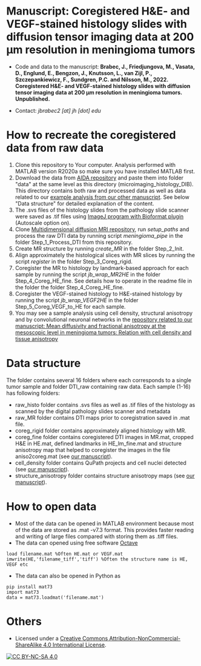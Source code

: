 # Manuscript: Coregistered H&E- and VEGF-stained histology slides with diffusion tensor imaging data at 200 μm resolution in meningioma tumors
* Code and data to the manuscript: **Brabec, J., Friedjungova, M., Vasata, D., Englund, E., Bengzon, J., Knutsson, L., van Zijl, P., Szczepankiewicz, F., Sundgren, P.C. and Nilsson, M., 2022. Coregistered H&E- and VEGF-stained histology slides with diffusion tensor imaging data at 200 μm resolution in meningioma tumors. Unpublished.**

* Contact: *jbrabec2 [at] jh [dot] edu*


# How to recreate the coregistered data from raw data
1. Clone this repository to Your computer. Analysis performed with MATLAB version R2020a so make sure you have installed MATLAB first.
2. Download the data from [AIDA repository](https://aida-doi-repository.github.io) and paste them into folder "data" at the same level as this directory (microimaging_histology_DIB). This directory contains both raw and processed data as well as data related to our [example analysis from our other manuscript](https://github.com/jan-brabec/microimaging_vs_histology_in_meningeomas_test). See below "Data structure" for detailed explanation of the content.
3. The .svs files of the histology slides from the pathology slide scanner were saved as .tif files using [ImageJ program with Bioformat plugin](https://imagej.nih.gov/ij/index.html) (Autoscale option on).
4. Clone [Multidimensional diffusion MRI repository](https://github.com/markus-nilsson/md-dmri), run *setup_paths* and process the raw DTI data by running script *meningioma_pipe* in the folder Step_1_Process_DTI from this repository.
5. Create MR structure by running *create_MR* in the folder Step_2_Init.
6. Align approximately the histological slices with MR slices by running the script *register* in the folder Step_3_Coreg_rigid.
7. Coregister the MR to histology by landmark-based approach for each sample by running the script *jb_wrap_MR2HE* in the folder Step_4_Coreg_HE_fine. See details how to operate in the readme file in the folder the folder Step_4_Coreg_HE_fine.
8. Coregister the VEGF-stained histology to H&E-stained histology by running the script *jb_wrap_VEGF2HE* in the folder Step_5_Coreg_VEGF_to_HE for each sample.
9. You may see a sample analysis using cell density, structural anisotropy and by convolutional neuronal networks in the [repository related to our manuscript: Mean diffusivity and fractional anisotropy at the mesoscopic level in meningioma tumors: Relation with cell density and tissue anisotropy](https://github.com/jan-brabec/microimaging_vs_histology_in_meningeomas_test)


# Data structure
The folder contains several 16 folders where each corresponds to a single tumor sample and folder DTI_raw containing raw data.
Each sample (1-16) has following folders:
* raw_histo folder contains .svs files as well as .tif files of the histology as scanned by the digital pathology slides scanner and metadata
* raw_MR folder contains DTI maps prior to coregistration saved in .mat file.
* coreg_rigid folder contains approximately aligned histology with MR.
* coreg_fine folder contains coregistered DTI images in MR.mat, cropped H&E in HE.mat, defined landmarks in HE_lm_fine.mat and structure anisotropy map that helped to coregister the images in the file aniso2coreg.mat (see [our manuscript](https://github.com/jan-brabec/microimaging_vs_histology_in_meningeomas_test)).
* cell_density folder contains QuPath projects and cell nuclei detected (see [our manuscript](https://github.com/jan-brabec/microimaging_vs_histology_in_meningeomas_test)).
* structure_anisotropy folder contains structure anisotropy maps (see [our manuscript](https://github.com/jan-brabec/microimaging_vs_histology_in_meningeomas_test)).

# How to open data
* Most of the data can be opened in MATLAB environment because most of the data are stored as .mat -v7.3 format. This provides faster reading and writing of large files compared with storing them as .tiff files.
* The data can opened using free software [Octave](https://octave.org)

```
load filename.mat %Often HE.mat or VEGF.mat
imwrite(HE,'filename_tiff','tiff') %Often the structure name is HE, VEGF etc
```

* The data can also be opened in Python as

```
pip install mat73
import mat73
data = mat73.loadmat('filename.mat')
```




# Others
* Licensed under a [Creative Commons Attribution-NonCommercial-ShareAlike 4.0 International License][cc-by-nc-sa].

[![CC BY-NC-SA 4.0][cc-by-nc-sa-image]][cc-by-nc-sa]

[cc-by-nc-sa]: http://creativecommons.org/licenses/by-nc-sa/4.0/
[cc-by-nc-sa-image]: https://licensebuttons.net/l/by-nc-sa/4.0/88x31.png
